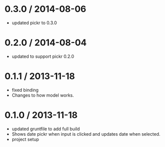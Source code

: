 
0.3.0 / 2014-08-06 
==================

  * updated pickr to 0.3.0

0.2.0 / 2014-08-04 
==================

  * updated to support pickr 0.2.0

0.1.1 / 2013-11-18 
==================

  * fixed binding
  * Changes to how model works.

0.1.0 / 2013-11-18 
==================

  * updated gruntfile to add full build
  * Shows date pickr when input is clicked and updates date when selected.
  * project setup
